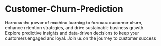 # Customer-Churn-Prediction
Harness the power of machine learning to forecast customer churn, enhance retention strategies, and drive sustainable business growth. Explore predictive insights and data-driven decisions to keep your customers engaged and loyal. Join us on the journey to customer success
